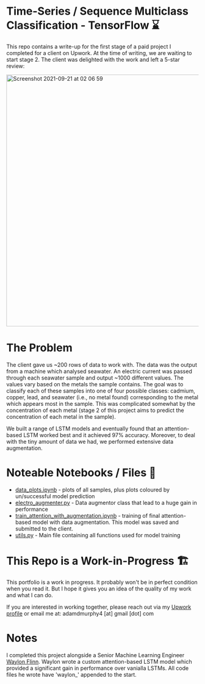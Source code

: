 # Time-Series / Sequence Multiclass Classification - TensorFlow ⌛

This repo contains a write-up for the first stage of a paid project I completed for a client on Upwork. At the time of writing, we are waiting to start stage 2. The client was delighted with the work and left a 5-star review:

<img width="659" alt="Screenshot 2021-09-21 at 02 06 59" src="https://user-images.githubusercontent.com/51246969/134092832-1301eda9-25ff-4d9b-a28b-38d39eb1278b.png">

# The Problem

The client gave us ~200 rows of data to work with. The data was the output from a machine which analysed seawater. An electric current was passed through each seawater sample and output ~1000 different values. The values vary based on the metals the sample contains. The goal was to classify each of these samples into one of four possible classes: cadmium, copper, lead, and seawater (i.e., no metal found) corresponding to the metal which appears most in the sample. This was complicated somewhat by the concentration of each metal (stage 2 of this project aims to predict the concentration of each metal in the sample).

We built a range of LSTM models and eventually found that an attention-based LSTM worked best and it achieved 97% accuracy. Moreover, to deal with the tiny amount of data we had, we performed extensive data augmentation.

# Noteable Notebooks / Files 📕

- [data_plots.ipynb](https://github.com/codeananda/sequence_classification_tensorflow/blob/main/electrochem/data_plots.ipynb) - plots of all samples, plus plots coloured by un/successful model prediction
- [electro_augmenter.py](https://github.com/codeananda/sequence_classification_tensorflow/blob/main/electrochem/electro_augmenter.py) - Data augmentor class that lead to a huge gain in performance
- [train_attention_with_augmentation.ipynb](https://github.com/codeananda/sequence_classification_tensorflow/blob/main/electrochem/train_attention_with_augmentation.ipynb) - training of final attention-based model with data augmentation. This model was saved and submitted to the client.
- [utils.py](https://github.com/codeananda/sequence_classification_tensorflow/blob/main/electrochem/utils.py) - Main file containing all functions used for model training

# This Repo is a Work-in-Progress 🏗

This portfolio is a work in progress. It probably won't be in perfect condition when you read it. But I hope it gives you an idea of the quality of my work and what I can do.

If you are interested in working together, please reach out via my [Upwork profile](https://www.upwork.com/freelancers/~01153ca9fd0099730e) or email me at: adamdmurphy4 [at] gmail [dot] com

# Notes

I completed this project alongside a Senior Machine Learning Engineer [Waylon Flinn](https://github.com/waylonflinn). Waylon wrote a custom attention-based LSTM model which provided a significant gain in performance over vanialla LSTMs. All code files he wrote have 'waylon_' appended to the start.
